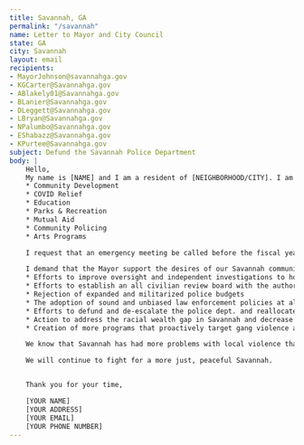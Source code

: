 ```yaml
---
title: Savannah, GA
permalink: "/savannah"
name: Letter to Mayor and City Council
state: GA
city: Savannah
layout: email
recipients:
- MayorJohnson@savannahga.gov
- KGCarter@Savannahga.gov
- ABlakely01@Savannahga.gov
- BLanier@Savannahga.gov
- DLeggett@Savannahga.gov
- LBryan@Savannahga.gov
- NPalumbo@Savannahga.gov
- EShabazz@Savannahga.gov
- KPurtee@Savannahga.gov
subject: Defund the Savannah Police Department
body: |
    Hello,
    My name is [NAME] and I am a resident of [NEIGHBORHOOD/CITY]. I am asking to redirect money away from the Savannah PD and into the following social services:
    * Community Development
    * COVID Relief
    * Education
    * Parks & Recreation
    * Mutual Aid
    * Community Policing
    * Arts Programs

    I request that an emergency meeting be called before the fiscal year goes into effect in order to deny the mayor's proposed budget and reallocate these funds to resources that strengthen our community.

    I demand that the Mayor support the desires of our Savannah community and hear our call for: 
    * Efforts to improve oversight and independent investigations to hold individual law enforcement officers and police departments accountable
    * Efforts to establish an all civilian review board with the authority to investigate incidents of police misconduct, to ensure community level oversight accountability and discipline the reaction of police officers
    * Rejection of expanded and militarized police budgets
    * The adoption of sound and unbiased law enforcement policies at all levels of government that reduce the disparate impact of police brutality racial profiling and use of force on black and brown people, and other historically marginalized communities.
    * Efforts to defund and de-escalate the police dept. and reallocate the money to programs and city-led initiatives that support education, rehabilitation, public health, and community-oriented activities.
    * Action to address the racial wealth gap in Savannah and decrease the spread of rampant gentrification and rising housing costs that disproportionately target black and brown residents.
    * Creation of more programs that proactively target gang violence and work to improve the resources for marginalized communities.

    We know that Savannah has had more problems with local violence than police brutality, and that is why it is all the more important to implement non-police solutions to social problems. Affordable housing, healthcare, employment–these are all safety issues. Instead of punitive or criminal punishment, restorative and supportive community measures can address these. We need more counselors, after school programs, trauma services, and anti violence programs before we increase the police budget.

    We will continue to fight for a more just, peaceful Savannah.


    Thank you for your time,

    [YOUR NAME]
    [YOUR ADDRESS]
    [YOUR EMAIL]
    [YOUR PHONE NUMBER]
---
```


